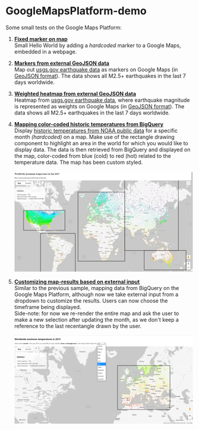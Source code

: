 # GoogleMapsPlatform-demo
Some small tests on the Google Maps Platform:

1. **[Fixed marker on map](1_MarkerOnMap)**<br />
Small Hello World by adding a *hardcoded* marker to a Google Maps, embedded in a webpage. 

2. **[Markers from external GeoJSON data](2_MarkersFromJsonOnMap)**<br />
Map out [usgs.gov earthquake data](https://www.usgs.gov/programs/earthquake-hazards/earthquakes) as markers on Google Maps (in [GeoJSON format](https://earthquake.usgs.gov/earthquakes/feed/v1.0/geojson.php)). 
The data shows all M2.5+ earthquakes in the last 7 days worldwide. 

3. **[Weighted heatmap from external GeoJSON data](3_HeatmapFromJsonOnMap)**<br />
Heatmap from [usgs.gov earthquake data](https://www.usgs.gov/programs/earthquake-hazards/earthquakes), where earthquake magnitude is represented as weights on Google Maps (in [GeoJSON format](https://earthquake.usgs.gov/earthquakes/feed/v1.0/geojson.php)). 
The data shows all M2.5+ earthquakes in the last 7 days worldwide. 

4. **[Mapping color-coded historic temperatures from BigQuery](4_TemperatureHeatmapFromBigQueryOnMap)**<br />
Display [historic temperatures from NOAA public data](https://console.cloud.google.com/marketplace/product/noaa-public/ghcn-d?project=focal-elf-336022) for a specific month *(hardcoded)* on a map. Make use of the rectangle drawing component to highlight an area in the world for which you would like to display data. The data is then retrieved from BigQuery and displayed on the map, color-coded from blue (cold) to red (hot) related to the temperature data. The map has been custom styled.<br /><br />
![Screenshot](4_TemperatureHeatmapFromBigQueryOnMap/4_TemperatureHeatmapFromBigQueryOnMap-screenshot.jpg)

5. **[Customizing map-results based on external input](5_TemperatureHeatmapFromBigQueryOnMapWithExternalInput)**<br />
Similar to the previous sample, mapping data from BigQuery on the Google Maps Platform, although now we take external input from a dropdown to customize the results. Users can now choose the timeframe being displayed.<br />
Side-note: for now we re-render the entire map and ask the user to make a new selection after updating the month, as we don't keep a reference to the last recentangle drawn by the user.<br /><br />
![Screenshot](5_TemperatureHeatmapFromBigQueryOnMapWithExternalInput\5_TemperatureHeatmapFromBigQueryOnMapWithExternalInput-Screenshot.PNG)
